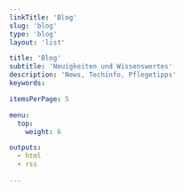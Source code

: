 ```yaml
---
linkTitle: 'Blog'
slug: 'blog'
type: 'blog'
layout: 'list'

title: 'Blog'
subtitle: 'Neuigkeiten und Wissenswertes'
description: 'News, Techinfo, Pflegetipps'
keywords:

itemsPerPage: 5

menu:
  top:
    weight: 6

outputs: 
  - html
  - rss
  
---
```

